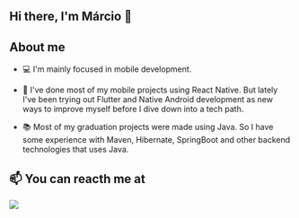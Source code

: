 ## Hi there, I'm Márcio 👋


## About me

- 💻 I'm mainly focused in mobile development.

- 🌱 I've done most of my mobile projects using React Native. But lately I've been trying out Flutter and Native Android development as new ways to improve myself before I dive down into a tech path.

- 📚 Most of my graduation projects were made using Java. So I have some experience with Maven, Hibernate, SpringBoot and other backend technologies that uses Java.


## 📫 You can reacth me at
<a href="https://linkedin.com/in/mrodriguesfilho"><img src="https://img.shields.io/badge/linkedin-0077B5.svg?style=for-the-badge&logo=linkedin&logoColor=white"></a>
